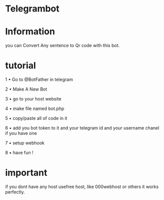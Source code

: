 # Telegrambot

# Information
you can Convert Any sentence to Qr code with this bot.

# tutorial

1 • Go to @BotFather in telegram

2 • Make A New Bot

3 • go to your host website 

4 • make file named bot.php

5 • copy/paste all of code in it

6 • add you bot token to it and your telegram id and your username chanel if you have one

7 • setup webhook 

8 • have fun !




# important


if you dont have any host usefree host, like 000webhost or others it works perfectly.

